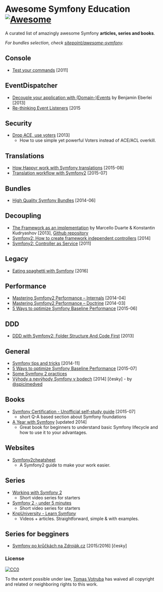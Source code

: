 # Awesome Symfony Education [![Awesome](https://cdn.rawgit.com/sindresorhus/awesome/d7305f38d29fed78fa85652e3a63e154dd8e8829/media/badge.svg)](https://github.com/sindresorhus/awesome)

A curated list of amazingly awesome Symfony **articles, series and books**.

*For bundles selection, check [sitepoint/awesome-symfony](https://github.com/sitepoint/awesome-symfony).*


## Console

* [Test your commands](http://alexandre-salome.fr/blog/Test-your-commands-in-Symfony2) [2011]


## EventDispatcher

* [Decouple your application with (Domain-)Events](https://www.youtube.com/watch?v=K9jub4JPpcc) by Benjamin Eberlei [2013]
* [Re-thinking Event Listeners](http://mmoreram.com/blog/2015/08/20/re-thinking-event-listeners/) [2015


## Security

* [Drop ACE, use voters](http://slides.com/marieminasyan/drop-ace-use-role-voters#/) [2013]
    * How to use simple yet powerful Voters instead of ACE/ACL overkill.


## Translations

* [How Happyr work with Symfony translations](http://developer.happyr.com/how-happyr-work-with-symfony-translations) [2015-08]
* [Translation workflow with Symfony2](http://jolicode.com/blog/translation-workflow-with-symfony2) [2015-07]


## Bundles

* [High Quality Symfony Bundles](http://www.slideshare.net/matthiasnoback/high-quality-symfony-bundles-tutorial-dutch-php-conference-2014) [2014-06]


## Decoupling

* [The Framework as an implementation](https://www.youtube.com/watch?v=0L_9NutiJlc) by Marcello Duarte & Konstantin Kudryashov [2013], [Github repository](https://github.com/MarcelloDuarte/hexagonal-symfony)
* [Symfony2: How to create framework independent controllers](http://php-and-symfony.matthiasnoback.nl/2014/06/how-to-create-framework-independent-controllers/) [2014]
* [Symfony2: Controller as Service](http://richardmiller.co.uk/2011/04/15/symfony2-controller-as-service/) [2011]


## Legacy

* [Eating spaghetti with Symfony](https://speakerdeck.com/jakzal/eating-spaghetti-with-symfony) [2016]


## Performance

* [Mastering Symfony2 Performance – Internals](http://labs.octivi.com/mastering-symfony2-performance-internals/) [2014-04]
* [Mastering Symfony2 Performance – Doctrine](http://labs.octivi.com/mastering-symfony2-performance-doctrine/) [2014-03]
* [5 Ways to optimize Symfony Baseline Performance](https://tideways.io/profiler/blog/5-ways-to-optimize-symfony-baseline-performance) [2015-06]


## DDD

* [DDD with Symfony2: Folder Structure And Code First](http://williamdurand.fr/2013/08/07/ddd-with-symfony2-folder-structure-and-code-first/) [2013]


## General

* [Symfony tips and tricks](http://www.slideshare.net/javier.eguiluz/symfony-tips-and-tricks) [2014-11]
* [5 Ways to optimize Symfony Baseline Performance](https://tideways.io/profiler/blog/5-ways-to-optimize-symfony-baseline-performance) [2015-07]
* [Some Symfony 2 practices](http://www.emanueleminotto.it/some-symfony-2-practices)
* [Výhody a nevýhody Symfony v bodech](http://devel.cz/otazka/nette-vs-symfony#answer-17973) [2014] [česky] - by [@spicimedved](https://twitter.com/spicimedved)


## Books

* [Symfony Certification - Unofficial self-study guide](https://leanpub.com/symfony-selfstudy) [2015-07]
   * short Q-A based section about Symfony foundations
* [A Year with Symfony](https://leanpub.com/a-year-with-symfony) [updated 2014]
    * Great book for beginners to understand basic Symfony lifecycle and how to use it to your advantages.


## Websites

* [Symfony2cheatsheet](http://www.symfony2cheatsheet.com)
    * A Symfony2 guide to make your work easier.


## Series

* [Working with Symfony 2](http://code.tutsplus.com/series/working-with-symfony-2--cms-636)
   * Short video series for starters
* [Symfony 2 - under 5 minutes](https://www.youtube.com/playlist?list=PL3Wxyd2R8-gIuToQ1NmhVSLZfjrBMePNu)
   * Short video series for starters 
* [KnpUniversity - Learn Symfony](https://knpuniversity.com/tracks/symfony)
   * Videos + articles. Straightforward, simple & with examples.


## Series for begginers

* [Symfony po krůčkách na Zdroják.cz](https://www.zdrojak.cz/serialy/symfony-po-kruckach/) [2015/2016] [česky]



### License

[![CC0](https://i.creativecommons.org/p/zero/1.0/88x31.png)](https://creativecommons.org/publicdomain/zero/1.0/)

To the extent possible under law, [Tomas Votruba](http://tomasvotruba.cz) has waived all copyright and related or neighboring rights to this work.
